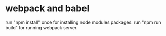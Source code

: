 # webpack and babel
run "npm install" once for installing node modules packages.
run "npm run build" for running webpack server.
